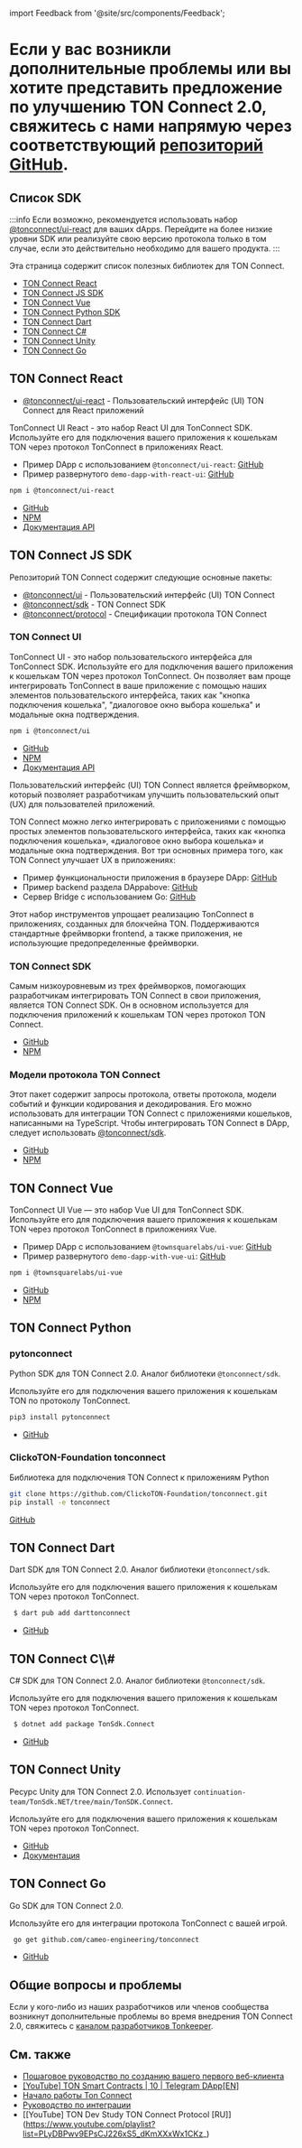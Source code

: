 import Feedback from '@site/src/components/Feedback';

# Если у вас возникли дополнительные проблемы или вы хотите представить предложение по улучшению TON Connect 2.0, свяжитесь с нами напрямую через соответствующий [репозиторий GitHub](https://github.com/ton-connect/).

## Список SDK

:::info
Если возможно, рекомендуется использовать набор [@tonconnect/ui-react](https://github.com/ton-connect/sdk/tree/main/packages/ui-react) для ваших dApps. Перейдите на более низкие уровни SDK или реализуйте свою версию протокола только в том случае, если это действительно необходимо для вашего продукта.
:::

Эта страница содержит список полезных библиотек для TON Connect.

- [TON Connect React](/v3/guidelines/ton-connect/guidelines/developers#ton-connect-react)
- [TON Connect JS SDK](/v3/guidelines/ton-connect/guidelines/developers#ton-connect-js-sdk)
- [TON Connect Vue](/v3/guidelines/ton-connect/guidelines/developers#ton-connect-vue)
- [TON Connect Python SDK](/v3/guidelines/ton-connect/guidelines/developers#ton-connect-python)
- [TON Connect Dart](/v3/guidelines/ton-connect/guidelines/developers#ton-connect-dart)
- [TON Connect C#](/v3/guidelines/ton-connect/guidelines/developers#ton-connect-c)
- [TON Connect Unity](/v3/guidelines/ton-connect/guidelines/developers#ton-connect-unity)
- [TON Connect Go](/v3/guidelines/ton-connect/guidelines/developers#ton-connect-go)

## TON Connect React

- [@tonconnect/ui-react](https://github.com/ton-connect/sdk/tree/main/packages/ui-react) - Пользовательский интерфейс (UI) TON Connect для React приложений

TonConnect UI React - это набор React UI для TonConnect SDK. Используйте его для подключения вашего приложения к кошелькам TON через протокол TonConnect в приложениях React.

- Пример DApp с использованием `@tonconnect/ui-react`: [GitHub](https://github.com/ton-connect/demo-dapp-with-react-ui)
- Пример развернутого `demo-dapp-with-react-ui`: [GitHub](https://ton-connect.github.io/demo-dapp-with-react-ui/)

```bash
npm i @tonconnect/ui-react
```

- [GitHub](https://github.com/ton-connect/sdk/tree/main/packages/ui-react)
- [NPM](https://www.npmjs.com/package/@tonconnect/ui-react)
- [Документация API](https://ton-connect.github.io/sdk/modules/_tonconnect_ui_react.html)

## TON Connect JS SDK

Репозиторий TON Connect содержит следующие основные пакеты:

- [@tonconnect/ui](/v3/guidelines/ton-connect/guidelines/developers#ton-connect-ui) - Пользовательский интерфейс (UI) TON Connect
- [@tonconnect/sdk](/v3/guidelines/ton-connect/guidelines/developers#ton-connect-sdk) - TON Connect SDK
- [@tonconnect/protocol](/v3/guidelines/ton-connect/guidelines/developers#ton-connect-protocol-models) - Спецификации протокола TON Connect

### TON Connect UI

TonConnect UI - это набор пользовательского интерфейса для TonConnect SDK. Используйте его для подключения вашего приложения к кошелькам TON через протокол TonConnect. Он позволяет вам проще интегрировать TonConnect в ваше приложение с помощью наших элементов пользовательского интерфейса, таких как "кнопка подключения кошелька", "диалоговое окно выбора кошелька" и модальные окна подтверждения.

```bash
npm i @tonconnect/ui
```

- [GitHub](https://github.com/ton-connect/sdk/tree/main/packages/ui)
- [NPM](https://www.npmjs.com/package/@tonconnect/ui)
- [Документация API](https://ton-connect.github.io/sdk/modules/_tonconnect_ui.html)

Пользовательский интерфейс (UI) TON Connect является фреймворком, который позволяет разработчикам улучшить пользовательский опыт (UX) для пользователей приложений.

TON Connect можно легко интегрировать с приложениями с помощью простых элементов пользовательского интерфейса, таких как «кнопка подключения кошелька», «диалоговое окно выбора кошелька» и модальные окна подтверждения. Вот три основных примера того, как TON Connect улучшает UX в приложениях:

- Пример функциональности приложения в браузере DApp: [GitHub](https://ton-connect.github.io/demo-dapp/)
- Пример backend раздела DAppabove: [GitHub](https://github.com/ton-connect/demo-dapp-backend)
- Сервер Bridge с использованием Go: [GitHub](https://github.com/ton-connect/bridge)

Этот набор инструментов упрощает реализацию TonConnect в приложениях, созданных для блокчейна TON. Поддерживаются стандартные фреймворки frontend, а также приложения, не использующие предопределенные фреймворки.

### TON Connect SDK

Самым низкоуровневым из трех фреймворков, помогающих разработчикам интегрировать TON Connect в свои приложения, является TON Connect SDK. Он в основном используется для подключения приложений к кошелькам TON через протокол TON Connect.

- [GitHub](https://github.com/ton-connect/sdk/tree/main/packages/sdk)
- [NPM](https://www.npmjs.com/package/@tonconnect/sdk)

### Модели протокола TON Connect

Этот пакет содержит запросы протокола, ответы протокола, модели событий и функции кодирования и декодирования. Его можно использовать для интеграции TON Connect с приложениями кошельков, написанными на TypeScript. Чтобы интегрировать TON Connect в DApp, следует использовать [@tonconnect/sdk](https://www.npmjs.com/package/@tonconnect/sdk).

- [GitHub](https://github.com/ton-connect/sdk/tree/main/packages/protocol)
- [NPM](https://www.npmjs.com/package/@tonconnect/protocol)

## TON Connect Vue

TonConnect UI Vue — это набор Vue UI для TonConnect SDK. Используйте его для подключения вашего приложения к кошелькам TON через протокол TonConnect в приложениях Vue.

- Пример DApp с использованием `@townsquarelabs/ui-vue`: [GitHub](https://github.com/TownSquareXYZ/demo-dapp-with-vue-ui)
- Пример развернутого `demo-dapp-with-vue-ui`: [GitHub](https://townsquarexyz.github.io/demo-dapp-with-vue-ui/)

```bash
npm i @townsquarelabs/ui-vue
```

- [GitHub](https://github.com/TownSquareXYZ/tonconnect-ui-vue)
- [NPM](https://www.npmjs.com/package/@townsquarelabs/ui-vue)

## TON Connect Python

### pytonconnect

Python SDK для TON Connect 2.0. Аналог библиотеки `@tonconnect/sdk`.

Используйте его для подключения вашего приложения к кошелькам TON по протоколу TonConnect.

```bash
pip3 install pytonconnect
```

- [GitHub](https://github.com/XaBbl4/pytonconnect)

### ClickoTON-Foundation tonconnect

Библиотека для подключения TON Connect к приложениям Python

```bash
git clone https://github.com/ClickoTON-Foundation/tonconnect.git
pip install -e tonconnect
```

[GitHub](https://github.com/ClickoTON-Foundation/tonconnect)

## TON Connect Dart

Dart SDK для TON Connect 2.0. Аналог библиотеки `@tonconnect/sdk`.

Используйте его для подключения вашего приложения к кошелькам TON через протокол TonConnect.

```bash
 $ dart pub add darttonconnect
```

- [GitHub](https://github.com/romanovichim/dartTonconnect)

## TON Connect C\\\\\#

C# SDK для TON Connect 2.0. Аналог библиотеки `@tonconnect/sdk`.

Используйте его для подключения вашего приложения к кошелькам TON через протокол TonConnect.

```bash
 $ dotnet add package TonSdk.Connect
```

- [GitHub](https://github.com/continuation-team/TonSdk.NET/tree/main/TonSDK.Connect)

## TON Connect Unity

Ресурс Unity для TON Connect 2.0. Использует `continuation-team/TonSdk.NET/tree/main/TonSDK.Connect`.

Используйте его для подключения вашего приложения к кошелькам TON через протокол TonConnect.

- [GitHub](https://github.com/continuation-team/unity-ton-connect)
- [Документация](https://docs.tonsdk.net/user-manual/unity-tonconnect-2.0/getting-started)

## TON Connect Go

Go SDK для TON Connect 2.0.

Используйте его для интеграции протокола TonConnect с вашей игрой.

```bash
 go get github.com/cameo-engineering/tonconnect
```

- [GitHub](https://github.com/cameo-engineering/tonconnect)

## Общие вопросы и проблемы

Если у кого-либо из наших разработчиков или членов сообщества возникнут дополнительные проблемы во время внедрения TON Connect 2.0, свяжитесь с [каналом разработчиков Tonkeeper](https://t.me/tonkeeperdev).

## См. также

- [Пошаговое руководство по созданию вашего первого веб-клиента](https://helloworld.tonstudio.io/03-client/)
- [[YouTube] TON Smart Contracts | 10 | Telegram DApp[EN]](https://www.youtube.com/watch?v=D6t3eZPdgAU\\\\\&t=254s\\\\\&ab_channel=AlefmanVladimir%5BEN%5D)
- [Начало работы Ton Connect](https://github.com/ton-connect/sdk/tree/main/packages/sdk)
- [Руководство по интеграции](/v3/guidelines/ton-connect/guidelines/integration-with-javascript-sdk)
- [[YouTube] TON Dev Study TON Connect Protocol [RU]] (https://www.youtube.com/playlist?list=PLyDBPwv9EPsCJ226xS5_dKmXXxWx1CKz_)

<Feedback />

